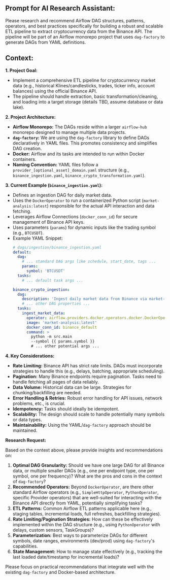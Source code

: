 ## Prompt for AI Research Assistant:

Please research and recommend Airflow DAG structures, patterns, operators, and best practices specifically for building a robust and scalable ETL pipeline to extract cryptocurrency data from the Binance API. The pipeline will be part of an Airflow monorepo project that uses `dag-factory` to generate DAGs from YAML definitions.

## Context:

**1. Project Goal:**
   - Implement a comprehensive ETL pipeline for cryptocurrency market data (e.g., historical Klines/candlesticks, trades, ticker info, account balances) using the official Binance API.
   - The pipeline should handle extraction, basic transformation/cleaning, and loading into a target storage (details TBD, assume database or data lake).

**2. Project Architecture:**
   - **Airflow Monorepo:** The DAGs reside within a larger `airflow-hub` monorepo designed to manage multiple data projects.
   - **`dag-factory`:** We are using the `dag-factory` library to define DAGs declaratively in YAML files. This promotes consistency and simplifies DAG creation.
   - **Docker:** Airflow and its tasks are intended to run within Docker containers.
   - **Naming Convention:** YAML files follow a `provider_[optional_asset]_domain.yaml` structure (e.g., `binance_ingestion.yaml`, `binance_crypto_transformation.yaml`).

**3. Current Example (`binance_ingestion.yaml`):**
   - Defines an ingestion DAG for daily market data.
   - Uses the `DockerOperator` to run a containerized Python script (`market-analysis:latest`) responsible for the actual API interaction and data fetching.
   - Leverages Airflow Connections (`docker_conn_id`) for secure management of Binance API keys.
   - Uses parameters (`params`) for dynamic inputs like the trading symbol (e.g., `BTCUSDT`).
   - Example YAML Snippet:
     ```yaml
     # dags/ingestion/binance_ingestion.yaml
     default:
       dag:
         # ... standard DAG args like schedule, start_date, tags ...
         params:
           symbol: 'BTCUSDT'
       tasks:
         # ... default task args ...

     binance_crypto_ingestion:
       dag:
         description: 'Ingest daily market data from Binance via market-analysis container (YAML definition)'
         # ... other DAG properties ...
       tasks:
         ingest_market_data:
           operator: airflow.providers.docker.operators.docker.DockerOperator
           image: 'market-analysis:latest'
           docker_conn_id: binance_default 
           command: >
             python -m src.main
             --symbol {{ params.symbol }}
             # ... other potential args ...
     ```

**4. Key Considerations:**
   - **Rate Limiting:** Binance API has strict rate limits. DAGs must incorporate strategies to handle this (e.g., delays, batching, appropriate scheduling).
   - **Pagination:** Many Binance endpoints require pagination. Tasks need to handle fetching all pages of data reliably.
   - **Data Volume:** Historical data can be large. Strategies for chunking/backfilling are needed.
   - **Error Handling & Retries:** Robust error handling for API issues, network problems, etc., is crucial.
   - **Idempotency:** Tasks should ideally be idempotent.
   - **Scalability:** The design should scale to handle potentially many symbols or data types.
   - **Maintainability:** Using the YAML/`dag-factory` approach should be maintained.

**Research Request:**

Based on the context above, please provide insights and recommendations on:

1.  **Optimal DAG Granularity:** Should we have one large DAG for all Binance data, or multiple smaller DAGs (e.g., one per endpoint type, one per symbol, one per frequency)? What are the pros and cons in the context of `dag-factory`?
2.  **Recommended Operators:** Beyond `DockerOperator`, are there other standard Airflow operators (e.g., `SimpleHttpOperator`, `PythonOperator`, specific Provider operators) that are well-suited for interacting with the Binance API directly from YAML, potentially simplifying tasks?
3.  **ETL Patterns:** Common Airflow ETL patterns applicable here (e.g., staging tables, incremental loads, full refreshes, backfilling strategies).
4.  **Rate Limiting/Pagination Strategies:** How can these be effectively implemented within the DAG structure (e.g., using `PythonOperator` with delays, custom sensors, TaskGroups)?
5.  **Parameterization:** Best ways to parameterize DAGs for different symbols, date ranges, environments (dev/prod) using `dag-factory`'s capabilities.
6.  **State Management:** How to manage state effectively (e.g., tracking the last loaded date/timestamp for incremental loads)?

Please focus on practical recommendations that integrate well with the existing `dag-factory` and Docker-based architecture.
